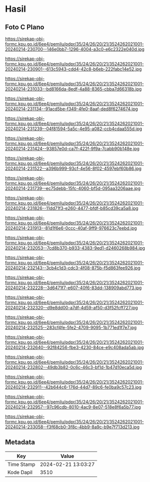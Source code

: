 # Hasil

## Foto C Plano

https://sirekap-obj-formc.kpu.go.id/6ee4/pemilu/pdpr/35/24/26/20/21/3524262021001-20240214-230700--146e0bb7-1296-4004-a3c0-e6c2322e040d.jpg

https://sirekap-obj-formc.kpu.go.id/6ee4/pemilu/pdpr/35/24/26/20/21/3524262021001-20240214-230901--613c5943-cdd4-42c8-b6eb-222fabc14e52.jpg

https://sirekap-obj-formc.kpu.go.id/6ee4/pemilu/pdpr/35/24/26/20/21/3524262021001-20240214-231033--bd8166da-8edf-4a88-8365-cbba7d66318b.jpg

https://sirekap-obj-formc.kpu.go.id/6ee4/pemilu/pdpr/35/24/26/20/21/3524262021001-20240214-231134--91acd5be-f349-4fe0-8aaf-ded8f6274674.jpg

https://sirekap-obj-formc.kpu.go.id/6ee4/pemilu/pdpr/35/24/26/20/21/3524262021001-20240214-231239--04f81594-5a5c-4e95-a082-ccb4cdaa555d.jpg

https://sirekap-obj-formc.kpu.go.id/6ee4/pemilu/pdpr/35/24/26/20/21/3524262021001-20240214-231424--93857e0d-ca7f-422f-9f9a-7cabb90b148e.jpg

https://sirekap-obj-formc.kpu.go.id/6ee4/pemilu/pdpr/35/24/26/20/21/3524262021001-20240214-231522--a396b999-93cf-4e56-8f02-4597ebf60b86.jpg

https://sirekap-obj-formc.kpu.go.id/6ee4/pemilu/pdpr/35/24/26/20/21/3524262021001-20240214-231739--ec75debb-15fc-4060-bf5d-095aa3206aae.jpg

https://sirekap-obj-formc.kpu.go.id/6ee4/pemilu/pdpr/35/24/26/20/21/3524262021001-20240214-231826--11dd71f3-e260-4477-bfdf-b85cd39ca5a8.jpg

https://sirekap-obj-formc.kpu.go.id/6ee4/pemilu/pdpr/35/24/26/20/21/3524262021001-20240214-231913--81d1f6e6-0ccc-40af-9ff9-976623c7eebd.jpg

https://sirekap-obj-formc.kpu.go.id/6ee4/pemilu/pdpr/35/24/26/20/21/3524262021001-20240214-232053--7cd8b370-b933-4383-9ed1-d2460268b984.jpg

https://sirekap-obj-formc.kpu.go.id/6ee4/pemilu/pdpr/35/24/26/20/21/3524262021001-20240214-232143--3cb4c1d3-cdc3-4f08-875b-f5d863fee926.jpg

https://sirekap-obj-formc.kpu.go.id/6ee4/pemilu/pdpr/35/24/26/20/21/3524262021001-20240214-232228--3d6471f7-e607-40f6-83dd-138909abd773.jpg

https://sirekap-obj-formc.kpu.go.id/6ee4/pemilu/pdpr/35/24/26/20/21/3524262021001-20240214-232320--d9e8dd00-a7df-4d59-af50-d3f52fcff727.jpg

https://sirekap-obj-formc.kpu.go.id/6ee4/pemilu/pdpr/35/24/26/20/21/3524262021001-20240214-232525--283cf4fe-5fe2-4709-9095-1b771ed1f7e7.jpg

https://sirekap-obj-formc.kpu.go.id/6ee4/pemilu/pdpr/35/24/26/20/21/3524262021001-20240214-232640--92f84256-fbe3-4230-84ce-e9c408ada5ab.jpg

https://sirekap-obj-formc.kpu.go.id/6ee4/pemilu/pdpr/35/24/26/20/21/3524262021001-20240214-232802--49db3b82-0c6c-46c3-bf1d-1b47d10eca5d.jpg

https://sirekap-obj-formc.kpu.go.id/6ee4/pemilu/pdpr/35/24/26/20/21/3524262021001-20240214-232911--42b644c6-176d-44d7-89c6-fe0ba9c57c23.jpg

https://sirekap-obj-formc.kpu.go.id/6ee4/pemilu/pdpr/35/24/26/20/21/3524262021001-20240214-232957--97c96cdb-8010-4ac9-8e07-518e8f6a5b77.jpg

https://sirekap-obj-formc.kpu.go.id/6ee4/pemilu/pdpr/35/24/26/20/21/3524262021001-20240214-233058--f3f68cb0-3f8c-4bb9-8a9c-b9e7f713d213.jpg


## Metadata

| Key        | Value               |
| ---------- | ------------------- |
| Time Stamp | 2024-02-21 13:03:27 |
| Kode Dapil | 3510                |



